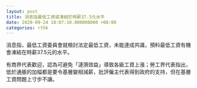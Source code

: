 ```yaml
---
layout: post
title: 消息指最低工資或凍結於時薪37.5元水平
date: 2020-09-24 18:07:10.000000000 +08:00
categories: rthk
---
```


消息指，最低工資委員會就檢討法定最低工資，未能達成共識，預料最低工資有機會凍結在時薪37.5元的水平。

有商界代表歡迎，認為可避免「漣漪效益」導致各級工資上漲；勞工界代表指出，低於通脹的加幅都是要令基層變相減薪，批評僱主代表得到政府的支持，但在基層工資問題上寸步不讓。
